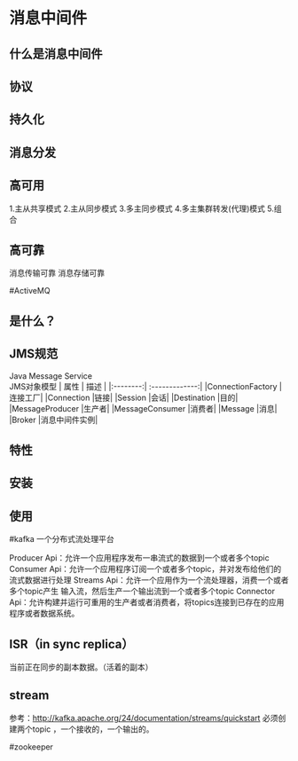 # 消息中间件

## 什么是消息中间件

## 协议

## 持久化

## 消息分发

## 高可用
1.主从共享模式
2.主从同步模式
3.多主同步模式
4.多主集群转发(代理)模式
5.组合
## 高可靠
消息传输可靠
消息存储可靠


#ActiveMQ
## 是什么？

## JMS规范
Java Message Service  
JMS对象模型
| 属性 | 描述 |
|:--------:| :-------------:|
|ConnectionFactory    |连接工厂|
|Connection           |链接|
|Session              |会话|
|Destination          |目的|
|MessageProducer      |生产者|
|MessageConsumer      |消费者|
|Message              |消息|
|Broker               |消息中间件实例|

## 特性

## 安装

## 使用


#kafka
一个分布式流处理平台

Producer Api：允许一个应用程序发布一串流式的数据到一个或者多个topic
Consumer Api：允许一个应用程序订阅一个或者多个topic，并对发布给他们的流式数据进行处理
Streams Api：允许一个应用作为一个流处理器，消费一个或者多个topic产生 输入流，然后生产一个输出流到一个或者多个topic
Connector Api：允许构建并运行可重用的生产者或者消费者，将topics连接到已存在的应用程序或者数据系统。

## ISR（in sync replica）
当前正在同步的副本数据。（活着的副本）

## stream
参考：http://kafka.apache.org/24/documentation/streams/quickstart
必须创建两个topic ，一个接收的，一个输出的。

#zookeeper
















